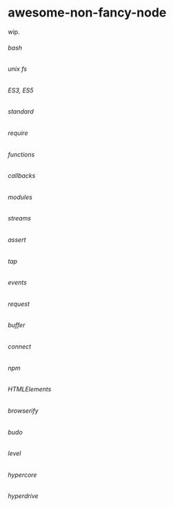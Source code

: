 # awesome-non-fancy-node

wip.


###### bash

###### unix fs

###### ES3, ES5 

###### standard

###### require

###### functions

###### callbacks

###### modules

###### streams

###### assert

###### tap

###### events

###### request

###### buffer

###### connect

###### npm

###### HTMLElements

###### browserify 

###### budo

###### level

###### hypercore

###### hyperdrive



